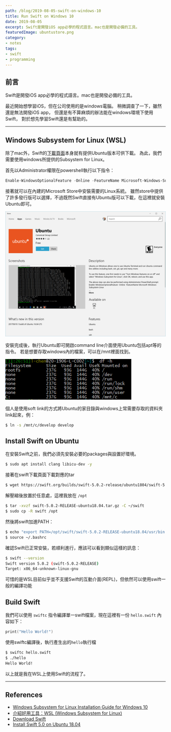 ```yaml
---
path: /blog/2019-08-05-swift-on-windows-10
title: Run Swift on Windows 10
date: 2019-08-05
excerpt: Swift是開發iOS app必學的程式語言。mac也是開發必備的工具。
featuredImage: ubuntustore.png
category:
- notes
tags:
- swift
- programming
---
```


## 前言

Swift是開發iOS app必學的程式語言。mac也是開發必備的工具。

最近開始想學習iOS，但在公司使用的是windows電腦。
稍微調查了一下，雖然還是無法開發iOS app，
但還是有不算麻煩的辦法能在windows環境下使用Swift，
對於想先學習Swift還是有幫助的。
<!-- more -->

---

## Windows Subsystem for Linux (WSL)

除了mac外，Swift的[下載頁面](https://swift.org/download/#releases)本身就有提供Ubuntu版本可供下載。
為此，我們需要使用windows所提供的Subsystem for Linux。

首先以Administrator權限在powershell執行以下指令：

```powershell
Enable-WindowsOptionalFeature -Online -FeatureName Microsoft-Windows-Subsystem-Linux
```

接著就可以在內建的Microsoft Store中安裝需要的Linux系統。
雖然store中提供了許多發行版可以選擇，不過既然Swift直接有Ubuntu版可以下載，在這裡就安裝Ubuntu即可。

![Install Ubuntu in Windows](./ubuntustore.png)

安裝完成後，執行Ubuntu即可開啟command line介面使用Ubuntu包括apt等的指令。
若是想要存取windows內的檔案，可以在/mnt裡面找到。

![C:\ in subsystem](./mnt.png)

個人是使用soft link的方式將Ubuntu的家目錄與windows上常需要存取的資料夾link起來，例：

```bash
$ ln -s /mnt/c/develop develop
```

## Install Swift on Ubuntu

在安裝Swift之前，我們必須先安裝必要的packages與設置好環境。

```bash
$ sudo apt install clang libicu-dev -y
```

接著在swift下載頁面下載對應的tar

```bash
$ wget https://swift.org/builds/swift-5.0.2-release/ubuntu1804/swift-5.0.2-RELEASE/swift-5.0.2-RELEASE-ubuntu18.04.tar.gz
```

解壓縮後放置於任意處，這裡我放在 `/opt`

```bash
$ tar -xvzf swift-5.0.2-RELEASE-ubuntu18.04.tar.gz -C ~/swift
$ sudo cp -R swift /opt
```

然後將swift加進PATH：

```bash
$ echo "export PATH=/opt/swift/swift-5.0.2-RELEASE-ubuntu18.04/usr/bin:$PATH" >> ~/.bashrc
$ source ~/.bashrc
```

確認Swift已正常安裝，若順利進行，應該可以看到類似這樣的訊息：

```bash
$ swift --version
Swift version 5.0.2 (swift-5.0.2-RELEASE)
Target: x86_64-unknown-linux-gnu
```

可惜的是WSL目前似乎並不支援Swift的互動介面(REPL)，但依然可以使用swift一般的編譯功能

## Build Swift

我們可以使用 `swiftc` 指令編譯單一swift檔案，現在這裡有一份 `hello.swift` 內容如下：

```swift
print("Hello World!")
```

使用swiftc編譯後，執行產生出的`hello`執行檔

```bash
$ swiftc hello.swift
$ ./hello
Hello World!
```

以上就是我在WSL上使用Swift的流程了。

---

## References

- [Windows Subsystem for Linux Installation Guide for Windows 10](https://docs.microsoft.com/en-us/windows/wsl/install-win10)
- [介紹好用工具：WSL (Windows Subsystem for Linux)](https://blog.miniasp.com/post/2019/02/01/Useful-tool-WSL-Windows-Subsystem-for-Linux)
- [Download Swift](https://swift.org/download/#releases)
- [Install Swift 5.0 on Ubuntu 18.04](https://medium.com/@gigmustor/install-swift-5-0-on-ubuntu-18-04-86f6b96654)